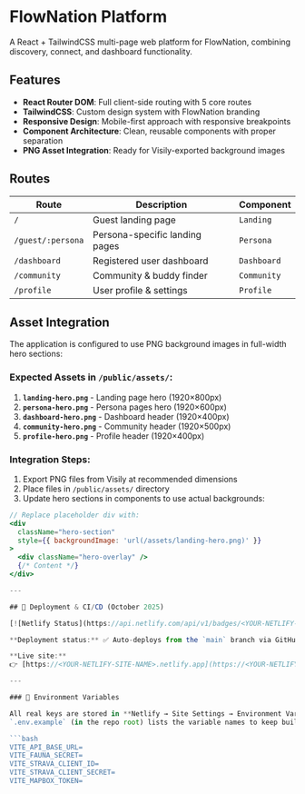 # FlowNation Platform

A React + TailwindCSS multi-page web platform for FlowNation, combining discovery, connect, and dashboard functionality.

## Features

- **React Router DOM**: Full client-side routing with 5 core routes
- **TailwindCSS**: Custom design system with FlowNation branding
- **Responsive Design**: Mobile-first approach with responsive breakpoints
- **Component Architecture**: Clean, reusable components with proper separation
- **PNG Asset Integration**: Ready for Visily-exported background images

## Routes

| Route | Description | Component |
|-------|-------------|-----------|
| `/` | Guest landing page | `Landing` |
| `/guest/:persona` | Persona-specific landing pages | `Persona` |
| `/dashboard` | Registered user dashboard | `Dashboard` |
| `/community` | Community & buddy finder | `Community` |
| `/profile` | User profile & settings | `Profile` |

## Asset Integration

The application is configured to use PNG background images in full-width hero sections:

### Expected Assets in `/public/assets/`:

1. **`landing-hero.png`** - Landing page hero (1920×800px)
2. **`persona-hero.png`** - Persona pages hero (1920×600px)  
3. **`dashboard-hero.png`** - Dashboard header (1920×400px)
4. **`community-hero.png`** - Community header (1920×500px)
5. **`profile-hero.png`** - Profile header (1920×400px)

### Integration Steps:

1. Export PNG files from Visily at recommended dimensions
2. Place files in `/public/assets/` directory
3. Update hero sections in components to use actual backgrounds:

```jsx
// Replace placeholder div with:
<div 
  className="hero-section"
  style={{ backgroundImage: 'url(/assets/landing-hero.png)' }}
>
  <div className="hero-overlay" />
  {/* Content */}
</div>

---

## 🚀 Deployment & CI/CD (October 2025)

[![Netlify Status](https://api.netlify.com/api/v1/badges/<YOUR-NETLIFY-BADGE-ID>/deploy-status)](https://app.netlify.com/sites/<YOUR-NETLIFY-SITE-NAME>/deploys)

**Deployment status:** ✅ Auto-deploys from the `main` branch via GitHub → Netlify.

**Live site:**  
👉 [https://<YOUR-NETLIFY-SITE-NAME>.netlify.app](https://<YOUR-NETLIFY-SITE-NAME>.netlify.app)

---

### 🧩 Environment Variables

All real keys are stored in **Netlify → Site Settings → Environment Variables**.  
`.env.example` (in the repo root) lists the variable names to keep builds consistent.

```bash
VITE_API_BASE_URL=
VITE_FAUNA_SECRET=
VITE_STRAVA_CLIENT_ID=
VITE_STRAVA_CLIENT_SECRET=
VITE_MAPBOX_TOKEN=
